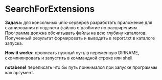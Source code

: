 # SearchForExtensions
**Задача:** для консольных unix-серверов разработать приложение для сканирования и подсчета файлов с разбитие по расширениям. Программа должна обсчитывать файлы на всю глубину каталогов. Полученный результат формировать и выводить в report.txt в каталоге запуска.

**How it works:** прописать нужный путь в переменную DIRNAME, скомпилировать и запустить в коммандной строке или shell. 

**notabene!** переписать что бы путь принимался при запуске программы как аргумент.